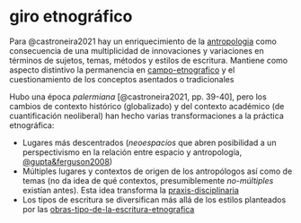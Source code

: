 # giro etnográfico

Para @castroneira2021 hay un enriquecimiento de la [antropologia](antropologia.md) como consecuencia de una multiplicidad de innovaciones y variaciones en términos de sujetos, temas, métodos y estilos de escritura. Mantiene como aspecto distintivo la permanencia en [campo-etnografico](campo-etnografico.md) y el cuestionamiento de los conceptos asentados o tradicionales

Hubo una época *palermiana* [@castroneira2021, pp. 39-40], pero los cambios de contexto histórico (globalizado) y del contexto académico (de cuantificación neoliberal) han hecho varias transformaciones a la práctica etnográfica:

* Lugares más descentrados (*neoespacios* que abren posibilidad a un perspectivismo en la relación entre espacio y antropología, [@gupta&ferguson2008](@gupta&ferguson2008.md))
* Múltiples lugares y contextos de origen de los antropólogos así como de temas (no da idea de qué contextos, presumiblemente *no-múltiples* existían antes). Esta idea transforma la [praxis-disciplinaria](praxis-disciplinaria.md)
* Los tipos de escritura se diversifican más allá de los estilos planteados por las [obras-tipo-de-la-escritura-etnografica](obras-tipo-de-la-escritura-etnografica.md)
